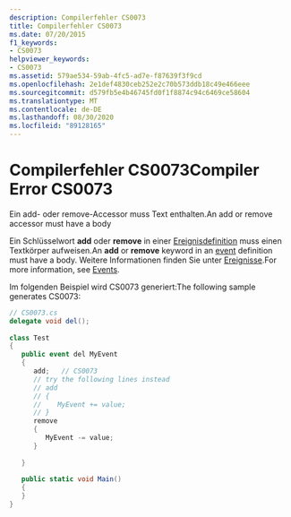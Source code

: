 ```yaml
---
description: Compilerfehler CS0073
title: Compilerfehler CS0073
ms.date: 07/20/2015
f1_keywords:
- CS0073
helpviewer_keywords:
- CS0073
ms.assetid: 579ae534-59ab-4fc5-ad7e-f87639f3f9cd
ms.openlocfilehash: 2e1def4830ceb252e2c70b573ddb18c49e466eee
ms.sourcegitcommit: d579fb5e4b46745fd0f1f8874c94c6469ce58604
ms.translationtype: MT
ms.contentlocale: de-DE
ms.lasthandoff: 08/30/2020
ms.locfileid: "89128165"
---
```

# <a name="compiler-error-cs0073"></a><span data-ttu-id="2b28c-103">Compilerfehler CS0073</span><span class="sxs-lookup"><span data-stu-id="2b28c-103">Compiler Error CS0073</span></span>
<span data-ttu-id="2b28c-104">Ein add- oder remove-Accessor muss Text enthalten.</span><span class="sxs-lookup"><span data-stu-id="2b28c-104">An add or remove accessor must have a body</span></span>  
  
 <span data-ttu-id="2b28c-105">Ein Schlüsselwort **add** oder **remove** in einer [Ereignisdefinition](../language-reference/keywords/event.md) muss einen Textkörper aufweisen.</span><span class="sxs-lookup"><span data-stu-id="2b28c-105">An **add** or **remove** keyword in an [event](../language-reference/keywords/event.md) definition must have a body.</span></span> <span data-ttu-id="2b28c-106">Weitere Informationen finden Sie unter [Ereignisse](../programming-guide/events/index.md).</span><span class="sxs-lookup"><span data-stu-id="2b28c-106">For more information, see [Events](../programming-guide/events/index.md).</span></span>  
  
 <span data-ttu-id="2b28c-107">Im folgenden Beispiel wird CS0073 generiert:</span><span class="sxs-lookup"><span data-stu-id="2b28c-107">The following sample generates CS0073:</span></span>  
  
```csharp  
// CS0073.cs  
delegate void del();  
  
class Test  
{  
   public event del MyEvent  
   {  
      add;   // CS0073  
      // try the following lines instead  
      // add  
      // {  
      //    MyEvent += value;  
      // }  
      remove  
      {  
         MyEvent -= value;  
      }  
  
   }  
  
   public static void Main()  
   {  
   }  
}  
```
